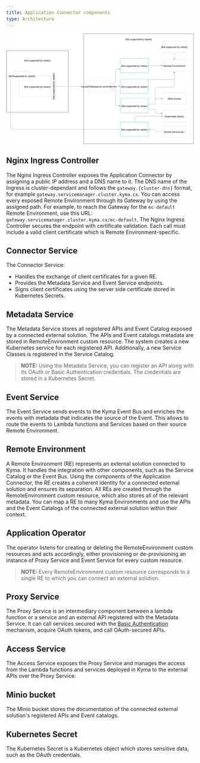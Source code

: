 ```yaml
---
title: Application Connector components
type: Architecture
---
```


![Architecture Diagram](assets/001-application-connector.svg)


## Nginx Ingress Controller

The Nginx Ingress Controller exposes the Application Connector by assigning a public IP address and a DNS name to it.
The DNS name of the Ingress is cluster-dependant and follows the `gateway.{cluster-dns}` format, for example `gateway.servicemanager.cluster.kyma.cx`.
You can access every exposed Remote Environment through its Gateway by using the assigned path. For example, to reach the Gateway for the `ec-default` Remote Environment, use this URL: `gateway.servicemanager.cluster.kyma.cx/ec-default`. The Nginx Ingress Controller secures the endpoint with certificate validation. Each call must include a valid client certificate which is Remote Environment-specific.

## Connector Service

The Connector Service:
- Handles the exchange of client certificates for a given RE.
- Provides the Metadata Service and Event Service endpoints.
- Signs client certificates using the server side certificate stored in Kubernetes Secrets.

## Metadata Service

The Metadata Service stores all registered APIs and Event Catalog exposed by a connected external solution. The APIs and Event catalogs metadata are stored in RemoteEnvironment custom resource.
The system creates a new Kubernetes service for each registered API. Additionally, a new Service Classes is registered in the Service Catalog.

>**NOTE:** Using the Metadata Service, you can register an API along with its OAuth or Basic Authentication credentials. The credentials are stored in a Kubernetes Secret.

## Event Service

The Event Service sends events to the Kyma Event Bus and enriches the events with metadata that indicates the source of the Event.
This allows to route the events to Lambda functions and Services based on their source Remote Environment.

## Remote Environment

A Remote Environment (RE) represents an external solution connected to Kyma. It handles the integration with other components, such as the Service Catalog or the Event Bus.
Using the components of the Application Connector, the RE creates a coherent identity for a connected external solution and ensures its separation.
All REs are created through the RemoteEnvironment custom resource, which also stores all of the relevant metadata. You can map a RE to many Kyma Environments and use the APIs and the Event Catalogs of the connected external solution within their context.

## Application Operator

The operator listens for creating or deleting the RemoteEnvironment custom resources and acts accordingly, either provisioning or de-provisioning an instance of Proxy Service and Event Service for every custom resource.         

>**NOTE:** Every RemoteEnvironment custom resource corresponds to a single RE to which you can connect an external solution.

## Proxy Service

The Proxy Service is an intermediary component between a lambda function or a service and an external API registered with the Metadata Service. It can call services secured with the [Basic Authentication](https://tools.ietf.org/html/rfc7617) mechanism, acquire OAuth tokens, and call OAuth-secured APIs.  

## Access Service

The Access Service exposes the Proxy Service and manages the access from the Lambda functions and services deployed in Kyma to the external APIs over the Proxy Service.

## Minio bucket

The Minio bucket stores the documentation of the connected external solution's registered APIs and Event catalogs.

## Kubernetes Secret

The Kubernetes Secret is a Kubernetes object which stores sensitive data, such as the OAuth credentials.
